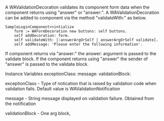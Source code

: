 A WAValidationDecoration validates its component form data when the component returns using "answer" or "answer:". A WAValidationDecoration can be added to component via the method "validateWith:" as below.

	SampleLoginComponent>>intialize
		form := WAFormDecoration new buttons: self buttons.
		self addDecoration: form.
		self validateWith: [:answerArgOrSelf | answerArgOrSelf validate].
		self addMessage: 'Please enter the following information'.

If component returns via "answer:" the answer: argument is passed to the validate block. If the component returns using "answer" the sender of "answer" is passed to the validate block.

Instance Variables
	exceptionClass:		<Notification>
	message:		<String>
	validationBlock:		<one arg block>

exceptionClass
	- Type of notication that is raised by validation code when validation fails. Default value is WAValidationNotification

message
	- String message displayed on validation failure. Obtained from the notification

validationBlock
	- One arg block, 
